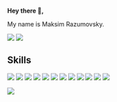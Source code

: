 **Hey there 👋,**

My name is Maksim Razumovsky.

<a href="mailto:maxim.razumovsky@gmail.com"><img src="https://img.shields.io/badge/Gmail-D14836?style=for-the-badge&logo=gmail&logoColor=white"></a>
<a href="https://t.me/makksaw"><img src="https://img.shields.io/badge/Telegram-2CA5E0?style=for-the-badge&logo=telegram&logoColor=white"></a>

## Skills
<a href=""><img src="https://img.shields.io/badge/HTML5-E34F26?style=for-the-badge&logo=html5&logoColor=white"></a>
<a href=""><img src="https://img.shields.io/badge/CSS3-1572B6?style=for-the-badge&logo=css3&logoColor=white"></a>
<a href=""><img src="https://img.shields.io/badge/Bootstrap-563D7C?style=for-the-badge&logo=bootstrap&logoColor=white"></a>
<a href=""><img src="https://img.shields.io/badge/JavaScript-323330?style=for-the-badge&logo=javascript&logoColor=F7DF1E"></a>
<a href=""><img src="https://img.shields.io/badge/Python-FFD43B?style=for-the-badge&logo=python&logoColor=blue"></a>
<a href=""><img src="https://img.shields.io/badge/PostgreSQL-316192?style=for-the-badge&logo=postgresql&logoColor=white"></a>
<a href=""><img src="https://img.shields.io/badge/Material%20UI-007FFF?style=for-the-badge&logo=mui&logoColor=white"></a>
<a href=""><img src="https://img.shields.io/badge/npm-CB3837?style=for-the-badge&logo=npm&logoColor=white"></a>
<a href=""><img src="https://img.shields.io/badge/Postman-FF6C37?style=for-the-badge&logo=Postman&logoColor=white"></a>
<a href=""><img src="https://img.shields.io/badge/json-5E5C5C?style=for-the-badge&logo=json&logoColor=white"></a>
<a href=""><img src="https://img.shields.io/badge/eslint-3A33D1?style=for-the-badge&logo=eslint&logoColor=white"></a>
<a href=""><img src="https://img.shields.io/badge/Udemy-EC5252?style=for-the-badge&logo=Udemy&logoColor=white"></a>

![](https://komarev.com/ghpvc/?username=Makksaw)
